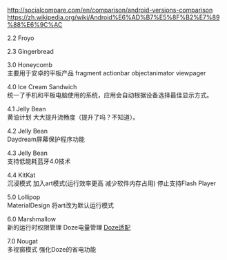http://socialcompare.com/en/comparison/android-versions-comparison
https://zh.wikipedia.org/wiki/Android%E6%AD%B7%E5%8F%B2%E7%89%88%E6%9C%AC

2.2 Froyo

2.3 Gingerbread

3.0 Honeycomb  
主要用于安卓的平板产品 fragment actionbar objectanimator viewpager

4.0 Ice Cream Sandwich     
统一了手机和平板电脑使用的系统，应用会自动根据设备选择最佳显示方式。
	
4.1 Jelly Bean    
黄油计划 大大提升流畅度（提升了吗？不知道）。
	
4.2 Jelly Bean    
Daydream屏幕保护程序功能
	
4.3 Jelly Bean    
支持低能耗蓝牙4.0技术
	
4.4 KitKat    
沉浸模式 加入art模式(运行效率更高 减少软件内存占用) 停止支持Flash Player
	
5.0 Lollipop    
MaterialDesign 将art改为默认运行模式
	
6.0 Marshmallow   
新的运行时权限管理 Doze电量管理
[Doze适配](https://www.jianshu.com/p/f044ce3f5913)
	
7.0 Nougat   
多视窗模式 强化Doze的省电功能
